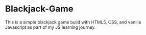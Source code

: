 # Blackjack-Game
This is a simple blackjack game build with HTML5, CSS, and vanilla Javascript as part of my JS learning journey.
